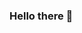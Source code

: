 ### Hello there 👋
<!-- I'm Lucas, a software developer living in Paris, France. -->
<!-- I seek to deepen my knowledge and skills on a daily basis, and I truly believe that one of the best ways to learn is by helping other developers, like myself, address issues. -->
<!-- 🚀 Building software and embracing continuous learning<br>
🤝 Open to exciting collaboration opportunities<br>
🔧 Seeking help and contributions for my open-source projects<br>
🌱 Exploring various aspects of programming -->

<!-- #### Feel free to check out my GitHub stats: -->
<!-- ![](https://github-readme-stats.vercel.app/api?username=lucasnevespereira&theme=dark&hide_border=false&include_all_commits=true&count_private=true)<br/> -->
<!-- ![](https://github-readme-streak-stats.herokuapp.com/?user=lucasnevespereira&theme=dark&hide_border=false)<br/> -->

<!-- #### If you feel like showing support! ☕️ </br> -->

<!-- <a href="https://www.buymeacoffee.com/lucaasnp">
  <img src="https://img.buymeacoffee.com/button-api/?text=&emoji=&slug=lucaasnp&button_colour=FF5F5F&font_colour=ffffff&font_family=Poppins&outline_colour=000000&coffee_colour=FFDD00" 
       height="30" 
       alt="Buy Me a Coffee">
</a>
 -->
